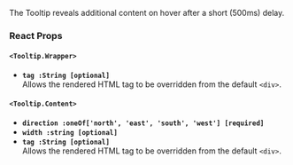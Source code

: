 The Tooltip reveals additional content on hover after a short (500ms) delay.

### React Props

#### `<Tooltip.Wrapper>`
* **`tag :String [optional]`**  
Allows the rendered HTML tag to be overridden from the default `<div>`.

#### `<Tooltip.Content>`
* **`direction :oneOf['north', 'east', 'south', 'west'] [required]`**  
* **`width :string [optional]`**  
* **`tag :String [optional]`**  
Allows the rendered HTML tag to be overridden from the default `<div>`.
